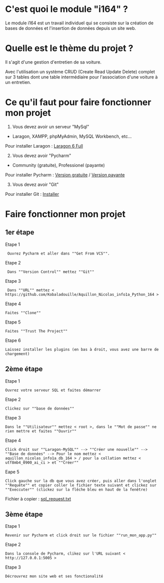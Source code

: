 # C'est quoi le module "i164" ?

Le module i164 est un travail individuel qui se consiste sur la création de bases de données et l'insertion de données depuis un site web.

# Quelle est le thème du projet ?

Il s'agit d'une gestion d'entretien de sa voiture.

Avec l'utilisation un système CRUD (Create Read Update Delete) complet sur 3 tables dont une table intermédiaire pour l'association d'une voiture à un entretien.

# Ce qu'il faut pour faire fonctionner mon projet 
1. Vous devez avoir un serveur "MySql"

- Laragon, XAMPP, phpMyAdmin, MySQL Workbench, etc...

Pour installer Laragon : [Laragon 6 Full](https://github.com/leokhoa/laragon/releases/download/6.0.0/laragon-wamp.exe)

2. Vous devez avoir "Pycharm"

- Community (gratuite), Professionel (payante)
 
Pour installer Pycharm : [Version gratuite](https://www.jetbrains.com/pycharm/download/download-thanks.html?platform=windows&code=PCC) / [Version payante](https://www.jetbrains.com/pycharm/download/download-thanks.html?platform=windows)

3. Vous devez avoir "Git" 

Pour installer Git : [Installer](https://gitforwindows.org/)

# Faire fonctionner mon projet
## 1er étape
Etape 1 

     Ouvrez Pycharm et aller dans ""Get From VCS"".
     
Etape 2

     Dans ""Version Control"" mettez ""Git""
     
Etape 3
        
     Dans ""URL"" mettez < https://github.com/Kobaladouille/Aquillon_Nicolas_info1a_Python_164 >
     
Etape 4 

    Faites ""Clone""
    
Etape 5 

    Faites ""Trust The Project""
    
Etape 6

    Laissez installer les plugins (en bas à droit, vous avez une barre de chargement)
    
## 2ème étape
Etape 1

    Ouvrez votre serveur SQL et faites démarrer 
 
Etape 2 
     
    Clickez sur ""base de données""
    
Etape 3
    
    Dans le ""Utilisateur"" mettez < root >, dans le ""Mot de passe"" ne rien mettre et faites ""Ouvrir""
    
Etape 4

    Click droit sur ""Laragon-MySQL"" --> ""Créer une nouvelle"" --> ""Base de données" --> Pour le nom mettez < aquillon_nicolas_info1a_db_164 > / pour la collation mettez < utf8mb4_0900_ai_ci > et ""Créer""
    
Eape 5 

    Click gauche sur la db que vous avez créer, puis aller dans l'onglet ""Requête"" et copier coller le fichier texte suivant et clickez sur ""Execcuter"" (clickez sur la flêche bleu en haut de la fenêtre)
Fichier à copier : [sql_request.txt](Aquillon_Nicolas_info1a_python_164/APP_FILMS_164/database/aquillon_nicolas_info1a_db_github_164.txt)

## 3ème étape
Etape 1
  
    Revenir sur Pycharm et click droit sur le fichier ""run_mon_app.py""
    
Etape 2

    Dans la console de Pycharm, clikez sur l'URL suivant < http://127.0.0.1:5005 >
    
Etape 3 

    Décrouvrez mon site web et ses fonctionalité
    
     
     



